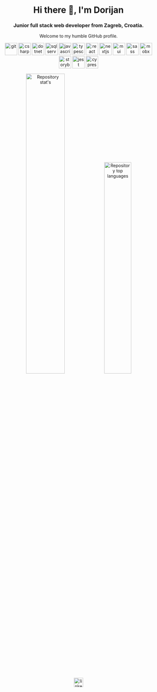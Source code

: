 <h1 align="center">Hi there 👋, I'm Dorijan</h1>
<h3 align="center">Junior full stack web developer from Zagreb, Croatia.</h3>

<!--
- 🔭 I’m currently working on ...
- 🌱 I’m currently learning React Native
- 👯 I’m looking to collaborate on ...
- 🤔 I’m looking for help with ...
- 💬 Ask me about ...
- 📫 How to reach me: ...
- 😄 Pronouns: ...
- ⚡ Fun fact: ...
-->

<p align="center">Welcome to my humble GitHub profile.</p>

<p align="center">
  <img src="https://cdn.jsdelivr.net/gh/devicons/devicon/icons/git/git-original.svg" alt="git" width="40" />
  <img src="https://cdn.jsdelivr.net/gh/devicons/devicon/icons/csharp/csharp-original.svg" alt="csharp" width="40" />
  <img src="https://cdn.jsdelivr.net/gh/devicons/devicon/icons/dotnetcore/dotnetcore-original.svg" alt="dotnet core" width="40" />
  <img src="https://cdn.jsdelivr.net/gh/devicons/devicon/icons/microsoftsqlserver/microsoftsqlserver-plain-wordmark.svg" alt="sqlserver" width="40" />
  <img src="https://cdn.jsdelivr.net/gh/devicons/devicon/icons/javascript/javascript-original.svg" alt="javascript" width="40" />
  <img src="https://cdn.jsdelivr.net/gh/devicons/devicon/icons/typescript/typescript-original.svg" alt="typescript" width="40" />
  <img src="https://cdn.jsdelivr.net/gh/devicons/devicon/icons/react/react-original-wordmark.svg" alt="react" width="40" />
  <img src="https://cdn.jsdelivr.net/gh/devicons/devicon/icons/nextjs/nextjs-original.svg" alt="nextjs" width="40" />
  <img src="https://cdn.jsdelivr.net/gh/devicons/devicon/icons/materialui/materialui-original.svg" alt="mui" width="40" />
  <img src="https://cdn.jsdelivr.net/gh/devicons/devicon/icons/sass/sass-original.svg" alt="sass" width="40" />
  <img src="https://mobx.js.org/assets/mobx.png" alt="mobx" alt="mobx" width="40" />
  <img src="https://cdn.jsdelivr.net/gh/devicons/devicon/icons/storybook/storybook-original.svg" alt="storybook" width="40" />
  <img src="https://cdn.jsdelivr.net/gh/devicons/devicon/icons/jest/jest-plain.svg" alt="jest" width="40" />
  <img src="https://www.cypress.io/icons/icon-48x48.png" alt="cypress" width="40" />
</p>

<div align="center">
  <img src="https://github-readme-stats.vercel.app/api?username=dorijanh&show_icons=true&count_private=true&theme=github_dark" alt="Repository stat's" width="50%" />
  <img src="https://github-readme-stats.vercel.app/api/top-langs/?username=dorijanh&layout=compact&theme=github_dark" alt="Repository top languages" width="42%" />
</div>

<p align="center">
  <a href="https://www.linkedin.com/in/dorijanh/" target="_blank">
    <img src="https://cdn.jsdelivr.net/gh/devicons/devicon/icons/linkedin/linkedin-original.svg" alt="linkedIn" width="30" />
  </a>
</p>
